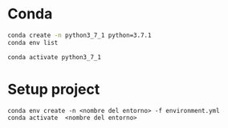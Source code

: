 # Conda
```sh
conda create -n python3_7_1 python=3.7.1
conda env list

conda activate python3_7_1
```

# Setup project

```
conda env create -n <nombre del entorno> -f environment.yml
conda activate  <nombre del entorno>

```